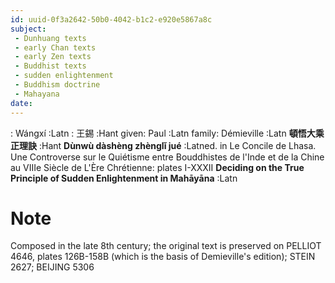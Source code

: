 ```yaml
---
id: uuid-0f3a2642-50b0-4042-b1c2-e920e5867a8c
subject: 
 - Dunhuang texts
 - early Chan texts
 - early Zen texts
 - Buddhist texts
 - sudden enlightenment
 - Buddhism doctrine
 - Mahayana
date: 
---
```


: Wángxí :Latn
: 王錫 :Hant
given: Paul :Latn
family: Démieville :Latn
**頓悟大乘正理訣** :Hant
**Dùnwù dàshèng zhènglǐ jué** :Latned. in Le Concile de Lhasa. Une Controverse sur le Quiétisme entre Bouddhistes de l'Inde et de la Chine au VIIIe Siècle de L'Ère Chrétienne: plates I-XXXII
**Deciding on the True Principle of Sudden Enlightenment in Mahāyāna** :Latn
# Note
Composed in the late 8th century; the original text is preserved on PELLIOT 4646, plates 126B-158B (which is the basis of Demieville's edition); STEIN 2627; BEIJING 5306